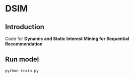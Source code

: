# DSIM
## Introduction
Code for **Dynamic and Static Interest Mining for Sequential Recommendation**

## Run model
```python 
python train.py
```

